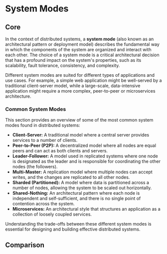 # System Modes

## Core

In the context of distributed systems, a **system mode** (also known as an architectural pattern or deployment model) describes the fundamental way in which the components of the system are organized and interact with each other. The choice of a system mode is a critical architectural decision that has a profound impact on the system's properties, such as its scalability, fault tolerance, consistency, and complexity.

Different system modes are suited for different types of applications and use cases. For example, a simple web application might be well-served by a traditional client-server model, while a large-scale, data-intensive application might require a more complex, peer-to-peer or microservices architecture.

### Common System Modes

This section provides an overview of some of the most common system modes found in distributed systems:

-   **Client-Server:** A traditional model where a central server provides services to a number of clients.
-   **Peer-to-Peer (P2P):** A decentralized model where all nodes are equal peers and can act as both clients and servers.
-   **Leader-Follower:** A model used in replicated systems where one node is designated as the leader and is responsible for coordinating the other nodes (the followers).
-   **Multi-Master:** A replication model where multiple nodes can accept writes, and the changes are replicated to all other nodes.
-   **Sharded (Partitioned):** A model where data is partitioned across a number of nodes, allowing the system to be scaled out horizontally.
-   **Shared-Nothing:** An architectural pattern where each node is independent and self-sufficient, and there is no single point of contention across the system.
-   **Microservices:** An architectural style that structures an application as a collection of loosely coupled services.

Understanding the trade-offs between these different system modes is essential for designing and building effective distributed systems.


## Comparison